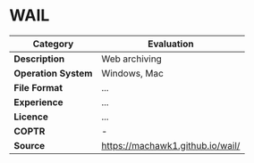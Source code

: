 # WAIL

| Category | Evaluation |
| --- | --- |
| **Description** | Web archiving |
| **Operation System** | Windows, Mac |
| **File Format** | ... |
| **Experience** | ... |
| **Licence** | ... |
| **COPTR** | - |
| **Source** | https://machawk1.github.io/wail/ |
